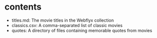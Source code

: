 # contents

- titles.md: The movie titles in the Webflyx collection
- classics.csv: A comma-separated list of classic movies
- quotes: A directory of files containing memorable quotes from movies
